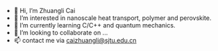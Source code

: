 - 👋 Hi, I’m Zhuangli Cai
- 👀 I’m interested in nanoscale heat transport, polymer and perovskite.
- 🌱 I’m currently learning C/C++ and quantum mechanics.
- 💞️ I’m looking to collaborate on ...
- 📫 contact me via caizhuangli@sjtu.edu.cn

<!---
uucai/uucai is a ✨ special ✨ repository because its `README.md` (this file) appears on your GitHub profile.
You can click the Preview link to take a look at your changes.
--->
